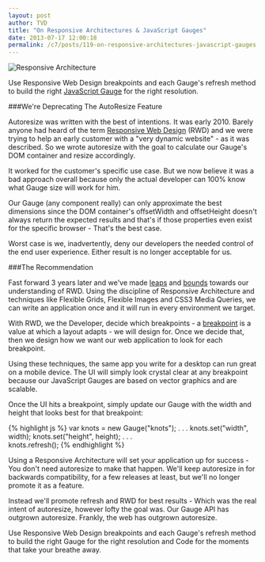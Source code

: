 ```yaml
---
layout: post
author: TVD
title: "On Responsive Architectures & JavaScript Gauges"
date: 2013-07-17 12:00:18
permalink: /c7/posts/119-on-responsive-architectures-javascript-gauges
---
```


<img src="https://techoctave.com/static/samurai.1.gif" alt="Responsive Architecture"/>

Use Responsive Web Design breakpoints and each Gauge's refresh method to build the right [JavaScript Gauge][1] for the right resolution.

###We're Deprecating The AutoResize Feature

Autoresize was written with the best of intentions. It was early 2010. Barely anyone had heard of the term [Responsive Web Design][2] (RWD) and we were trying to help an early customer with a "very dynamic website" - as it was described. So we wrote autoresize with the goal to calculate our Gauge's DOM container and resize accordingly.

It worked for the customer's specific use case. But we now believe it was a bad approach overall because only the actual developer can 100% know what Gauge size will work for him.

Our Gauge (any component really) can only approximate the best dimensions since the DOM container's offsetWidth and offsetHeight doesn't always return the expected results and that's if those properties even exist for the specific browser - That's the best case. 

Worst case is we, inadvertently, deny our developers the needed control of the end user experience. Either result is no longer acceptable for us.

###The Recommendation

Fast forward 3 years later and we've made [leaps][3] and [bounds][4] towards our understanding of RWD. Using the discipline of Responsive Architecture and techniques like Flexible Grids, Flexible Images and CSS3 Media Queries, we can write an application once and it will run in every environment we target. 

With RWD, we the Developer, decide which breakpoints - a [breakpoint][5] is a value at which a layout adapts - we will design for. Once we decide that, then we design how we want our web application to look for each breakpoint.

Using these techniques, the same app you write for a desktop can run great on a mobile device. The UI will simply look crystal clear at any breakpoint because our JavaScript Gauges are based on vector graphics and are scalable. 

Once the UI hits a breakpoint, simply update our Gauge with the width and height that looks best for that breakpoint:

{% highlight js %}
var knots = new Gauge("knots");
. . .
knots.set("width", width);
knots.set("height", height);
. . .    
knots.refresh();
{% endhighlight %}

Using a Responsive Architecture will set your application up for success - You don't need autoresize to make that happen. We'll keep autoresize in for backwards compatibility, for a few releases at least, but we'll no longer promote it as a feature. 

Instead we'll promote refresh and RWD for best results - Which was the real intent of autoresize, however lofty the goal was. Our Gauge API has outgrown autoresize. Frankly, the web has outgrown autoresize.

Use Responsive Web Design breakpoints and each Gauge's refresh method to build the right Gauge for the right resolution and Code for the moments that take your breathe away.


  [1]: http://techoctave.com/gauges/
  [2]: http://en.wikipedia.org/wiki/Responsive_web_design
  [3]: http://coding.smashingmagazine.com/2011/01/12/guidelines-for-responsive-web-design/
  [4]: http://blog.teamtreehouse.com/beginners-guide-to-responsive-web-design
  [5]: http://www.netmagazine.com/tutorials/build-responsive-site-week-media-queries-part-4
